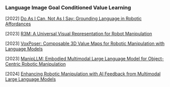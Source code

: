 ### Language Image Goal Conditioned Value Learning

[2022] [Do As I Can, Not As I Say: Grounding Language in Robotic Affordances](https://arxiv.org/abs/2204.01691)

[2023] [R3M: A Universal Visual Representation for Robot Manipulation](https://arxiv.org/abs/2203.12601)

[2023] [VoxPoser: Composable 3D Value Maps for Robotic Manipulation with Language Models](https://arxiv.org/abs/2307.05973)

[2023] [ManipLLM: Embodied Multimodal Large Language Model for Object-Centric Robotic Manipulation](https://arxiv.org/abs/2312.16217)

[2024] [Enhancing Robotic Manipulation with AI Feedback from Multimodal Large Language Models](https://arxiv.org/abs/2402.14245)